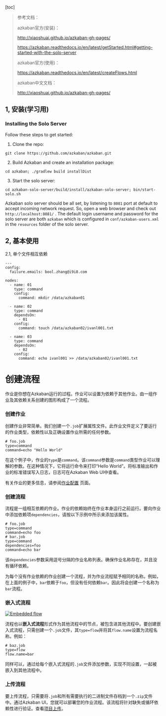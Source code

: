 [toc]



> 参考文档：
>
> azkaban官方(安装)：
>
> http://xiaoshuai.github.io/azkaban-gh-pages/
>
> https://azkaban.readthedocs.io/en/latest/getStarted.html#getting-started-with-the-solo-server
>
> azkaban官方(使用)：
>
> https://azkaban.readthedocs.io/en/latest/createFlows.html
>
> azkaban中文文档：
>
> http://xiaoshuai.github.io/azkaban-gh-pages/





## 1, 安装(学习用)

### Installing the Solo Server

Follow these steps to get started:

1. Clone the repo:

```
git clone https://github.com/azkaban/azkaban.git
```

2. Build Azkaban and create an installation package:

```
cd azkaban; ./gradlew build installDist
```

3. Start the solo server:

```
cd azkaban-solo-server/build/install/azkaban-solo-server; bin/start-solo.sh
```

Azkaban solo server should be all set, by listening to `8081` port at default to accept incoming network request. So, open a web browser and check out `http://localhost:8081/` . The default login username and password for the solo server are both `azkaban` which is configured in `conf/azkaban-users.xml` in the `resources` folder of the solo server.







## 2, 基本使用

2.1, 单个文件相互依赖

```shell
---
config:
  failure.emails: bool.zhang@i9i8.com

nodes:
  - name: 01
    type: command
    config:
      command: mkdir /data/azkaban01

  - name: 02
    type: command
    dependsOn:
      - 01
    config:
      command: touch /data/azkaban02/ivanl001.txt

  - name: 03
    type: command
    dependsOn:
      - 02
    config:
      command: echo ivanl001 >> /data/azkaban02/ivanl001.txt
```







# 创建流程

作业是你想在Azkaban运行的过程。作业可以设置为依赖于其他作业。由一组作业及其依赖关系创建的图形构成了一个流程。

### 创建作业

创建作业非常简单。我们创建一个`.job`扩展属性文件。此作业文件定义了要运行的作业类型，依赖性以及正确设置作业所需的任何参数。

```
# foo.job
type=command
command=echo "Hello World"
```

在这个例子中，作业的`type`是`command`。该`command`参数是`command`类型作业可以理解的参数。在这种情况下，它将运行命令来打印“Hello World”。将标准输出和作业的标准错误写入日志，日志可在Azkaban Web UI中查看。

有关作业的更多信息，请参阅[作业配置](http://xiaoshuai.github.io/azkaban-gh-pages/#job-configuration) 页面。

### 创建流程

流程是一组相互依赖的作业。作业的依赖始终在作业本身运行之前运行。要向作业中添加依赖项`dependencies`，请按以下示例中所示来添加该属性。

```
# foo.job
type=command
command=echo foo
# bar.job
type=command
dependencies=foo
command=echo bar
```

该`dependencies`参数采用逗号分隔的作业名称列表。确保作业名称存在，并且没有循环依赖。

为每个没有作业依赖的作业创建一个流程，并为作业流程赋予相同的名称。例如，在上面的例子中，`bar`依赖于`foo`，但没有任何依赖`bar`。因此将会创建一个名称为`bar`流程。

### 嵌入式流程

[![Embedded flow](http://xiaoshuai.github.io/azkaban-gh-pages/images/embedded-flow.png)](http://xiaoshuai.github.io/azkaban-gh-pages/images/embedded-flow.png)

流程也以**嵌入式流程**形式作为其他流程中的节点，被包含进其他流程中。要创建嵌入式流程，只需创建一个`.job`文件，其`type=flow`并将其`flow.name`设置为流程名称。例如：

```
# baz.job
type=flow
flow.name=bar
```

同样可以，通过给每个嵌入式流程的`.job`文件添加参数，实现不同设置，一起被嵌入到其他流程中。

### 上传流程

要上传流程，只需要将`.job`和所有需要执行的二进制文件存档到一个`.zip`文件中。通过Azkaban UI，您就可以部署您的作业流程。该流程将针对缺失或循环依赖性进行验证。查看[项目上传](http://xiaoshuai.github.io/azkaban-gh-pages/#project-uploads)。